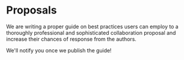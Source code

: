 # Proposals

We are writing a proper guide on best practices users can employ to a thoroughly professional and sophisticated collaboration proposal and increase their chances of response from the authors.

We'll notify you once we publish the guide!

